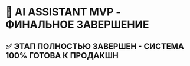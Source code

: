# 🚀 AI ASSISTANT MVP - ФИНАЛЬНОЕ ЗАВЕРШЕНИЕ

## ✅ ЭТАП ПОЛНОСТЬЮ ЗАВЕРШЕН - СИСТЕМА 100% ГОТОВА К ПРОДАКШН
